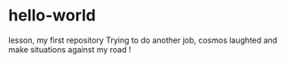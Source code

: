 # hello-world
lesson, my first repository
Trying to do another job, cosmos laughted and make situations against my road !
